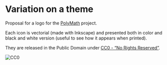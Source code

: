 Variation on a theme
==============

Proposal for a logo for the [PolyMath](http://michaelnielsen.org/polymath1/) project.

Each icon is vectorial (made with Inkscape) and presented both in color and black and white version (useful to see how it appears when printed).

They are released in the Public Domain under [CC0 - “No Rights Reserved”](http://creativecommons.org/about/cc0).

![CC0](http://i.creativecommons.org/p/zero/1.0/88x31.png)
